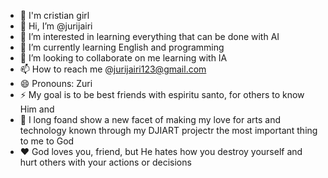 - 🙏 I'm cristian girl
- 👋 Hi, I’m @jurijairi
- 👀 I’m interested in learning everything that can be done with AI
- 🌱 I’m currently learning English and programming
- 💞️ I’m looking to collaborate on me learning with IA
- 📫 How to reach me @jurijairi123@gmail.com 
- 😄 Pronouns: Zuri 
- ⚡ My goal is to be best friends with espiritu santo, for others to know Him and 
- 🙌 I long foand show a new facet of making my love for arts and technology known through my DJIART projectr the most important thing to me to God
- ❤️ God loves you, friend, but He hates how you destroy yourself and hurt others with your actions or decisions
